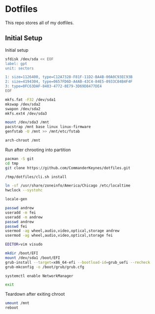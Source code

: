 
# Dotfiles
This repo stores all of my dotfiles.

## Initial Setup

Initial setup
```bash
sfdisk /dev/sda << EOF
label: gpt
unit: sectors

1: size=1126400, type=C12A7328-F81F-11D2-BA4B-00A0C93EC93B 
2: size=4194304, type=0657FD6D-A4AB-43C4-84E5-0933C84B4F4F
3: type=0FC63DAF-8483-4772-8E79-3D69D8477DE4 
EOF

mkfs.fat -F32 /dev/sda1
mkswap /dev/sda2
swapon /dev/sda2
mkfs.ext4 /dev/sda3

mount /dev/sda3 /mnt
pacstrap /mnt base linux linux-firmware
genfstab -U /mnt >> /mnt/etc/fstab

arch-chroot /mnt
```

Run after chrooting into partition
```bash
pacman -S git
cd tmp
git clone https://github.com/CommanderKeynes/dotfiles.git

/tmp/dotfiles/cli.sh install

ln -sf /usr/share/zoneinfo/America/Chicago /etc/localtime
hwclock --systohc

locale-gen

passwd andrew
useradd -m fei
useradd -m andrew
passwd andrew
passwd fei 
usermod -ag wheel,audio,video,optical,storage andrew
usermod -ag wheel,audio,video,optical,storage fei 

EDITOR=vim visudo

mkdir /boot/EFI
mount /dev/sda1 /boot/EFI
grub-install --target=x86_64-efi --bootload-id=grub_uefi --recheck
grub-mkconfig -o /boot/grub/grub.cfg

systemctl enable NetworkManager

exit
```

Teardown after exiting chroot
```bash
umount /mnt
reboot
```

